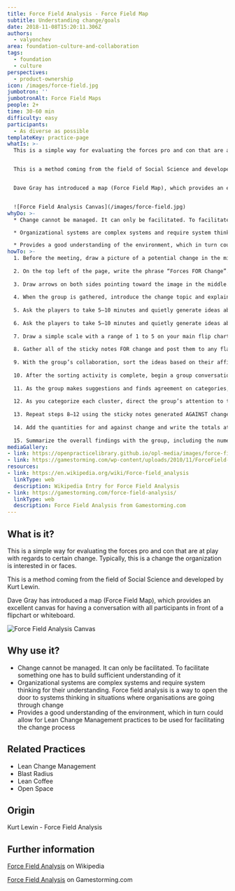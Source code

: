 ```yaml
---
title: Force Field Analysis - Force Field Map
subtitle: Understanding change/goals
date: 2018-11-08T15:20:11.306Z
authors:
  - valyonchev
area: foundation-culture-and-collaboration
tags:
  - foundation
  - culture
perspectives:
  - product-ownership
icon: /images/force-field.jpg
jumbotron: ''
jumbotronAlt: Force Field Maps
people: 2+
time: 30-60 min
difficulty: easy
participants:
  - As diverse as possible
templateKey: practice-page
whatIs: >-
  This is a simple way for evaluating the forces pro and con that are at play with regards to certain change. Typically, this is a change the organization is interested in or faces.


  This is a method coming from the field of Social Science and developed by Kurt Lewin.


  Dave Gray has introduced a map (Force Field Map), which provides an excellent canvas for having a conversation with all participants in front of a flipchart or whiteboard.


  ![Force Field Analysis Canvas](/images/force-field.jpg)
whyDo: >-
  * Change cannot be managed. It can only be facilitated. To facilitate something one has to build sufficient understanding of it

  * Organizational systems are complex systems and require system thinking for their understanding. Force field analysis is a way to open the door to systems thinking in situations where organisations are going through change

  * Provides a good understanding of the environment, which in turn could allow for Lean Change Management practices to be used for facilitating the change process
howTo: >-
  1. Before the meeting, draw a picture of a potential change in the middle of a large sheet of paper or a whiteboard. You can draw a literal representation (e.g., a manufacturing plant) or a more abstract representation (e.g., a metaphor). Label the picture to ensure that everyone participating will be clear on the topic.
  
  2. On the top left of the page, write the phrase “Forces FOR Change”. On the top right, write the phrase “Forces AGAINST Change”.
  
  3. Draw arrows on both sides pointing toward the image in the middle. These will be the areas that contain categories generated by the group, so make the arrows large enough to write 1–2-inch letters inside. If you like the “wow” factor of drawing live with the group but you’re not yet comfortable with freehand, sketch the arrows in pencil or yellow marker and trace them during the meeting.
  
  4. When the group is gathered, introduce the change topic and explain that the goal of the Force Field Analysis game is to evaluate the feasibility of that change.
  
  5. Ask the players to take 5–10 minutes and quietly generate ideas about what elements are driving the change. Tell them to include one idea per sticky note.
  
  6. Ask the players to take 5–10 minutes and quietly generate ideas about what elements are restraining the change.
  
  7. Draw a simple scale with a range of 1 to 5 on your main flip chart. Indicate that 1 means the force is weak and 5 means the force is strong. Ask them to review each idea FOR change and add a number to that sticky note, weighting that idea. Ask them to review each idea AGAINST change and add a number to that sticky note, weighting that idea.
  
  8. Gather all of the sticky notes FOR change and post them to any flat surface viewable by the players.
  
  9. With the group’s collaboration, sort the ideas based on their affinity to other ideas. For example, if they produced three sticky notes that say “Can’t continue production at current cost”, “Materials cost too high”, and “Overexpenditure on production”, cluster those ideas together. Create multiple clusters until you have clustered the majority of the sticky notes. Place outliers separate from the clusters but still in playing\nrange.
  
  10. After the sorting activity is complete, begin a group conversation to create an overarching category for each cluster. For example, an overarching category for the cluster from step 9 might be “unsustainable costs”.
  
  11. As the group makes suggestions and finds agreement on categories, write those categories inside the arrows on the main visual.
  
  12. As you categorize each cluster, direct the group’s attention to the numeric scores within that cluster. Get an average for each cluster and write that number next to the related category in the arrow.
  
  13. Repeat steps 8–12 using the sticky notes generated AGAINST change.
  
  14. Add the quantities for and against change and write the totals at the bottom and on the appropriate side of the sheet.
  
  15. Summarize the overall findings with the group, including the numeric totals, and discuss the implications of whether change should occur.
mediaGallery:
- link: https://openpracticelibrary.github.io/opl-media/images/force-field.jpg
- link: https://gamestorming.com/wp-content/uploads/2010/11/ForceField-300x237.png
resources:
- link: https://en.wikipedia.org/wiki/Force-field_analysis
  linkType: web
  description: Wikipedia Entry for Force Field Analysis
- link: https://gamestorming.com/force-field-analysis/
  linkType: web
  description: Force Field Analysis from Gamestorming.com
---
```

## What is it?

This is a simple way for evaluating the forces pro and con that are at play with regards to certain change. Typically, this is a change the organization is interested in or faces.

This is a method coming from the field of Social Science and developed by Kurt Lewin.

Dave Gray has introduced a map (Force Field Map), which provides an excellent canvas for having a conversation with all participants in front of a flipchart or whiteboard.

![Force Field Analysis Canvas](/images/force-field.jpg)

## Why use it?

* Change cannot be managed. It can only be facilitated. To facilitate something one has to build sufficient understanding of it
* Organizational systems are complex systems and require system thinking for their understanding. Force field analysis is a way to open the door to systems thinking in situations where organisations are going through change
* Provides a good understanding of the environment, which in turn could allow for Lean Change Management practices to be used for facilitating the change process

## Related Practices

* Lean Change Management
* Blast Radius
* Lean Coffee
* Open Space

## Origin

Kurt Lewin - Force Field Analysis

## Further information

[Force Field Analysis](https://en.wikipedia.org/wiki/Force-field_analysis) on Wikipedia

[Force Field Analysis](https://gamestorming.com/force-field-analysis/) on Gamestorming.com

##
